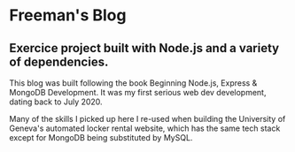 # Freeman's Blog

## Exercice project built with Node.js and a variety of dependencies. 

This blog was built following the book Beginning Node.js, Express & MongoDB Development.
It was my first serious web dev development, dating back to July 2020. 

Many of the skills I picked up here I re-used when building the University of Geneva's
automated locker rental website, which has the same tech stack except for MongoDB being
substituted by MySQL.
